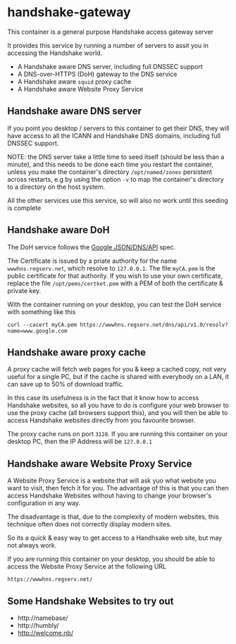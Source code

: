# handshake-gateway

This container is a general purpose Handshake access gateway server

It provides this service by running a number of servers to assit you in accessing the Handshake world.

- A Handshake aware DNS server, including full DNSSEC support
- A DNS-over-HTTPS (DoH) gateway to the DNS service
- A Handshake aware `squid` proxy cache
- A Handshake aware Website Proxy Service

## Handshake aware DNS server

If you point you desktop / servers to this container to get their DNS, they will have access to all the ICANN
and Handshake DNS domains, including full DNSSEC support. 

NOTE: the DNS server take a little time to seed itself (should be less than a minute), and this needs to be
done each time you restart the container, unless you make the container's directory `/opt/named/zones` persistent
across restarts, e.g by using the option `-v` to map the container's directory to a directory on the host system.

All the other services use this service, so will also no work until this seeding is complete


## Handshake aware DoH

The DoH service follows the [Google JSON/DNS/API](https://developers.google.com/speed/public-dns/docs/doh/json) spec.

The Certificate is issued by a priate authority for the name `wwwhns.regserv.net`, which resolve to `127.0.0.1`. The file `myCA.pem`
is the public certificate for that authority. If you wish to use your own certificate, replace the file `/opt/pems/certket.pem`
with a PEM of both the certificate & private key.

With the container running on your desktop, you can test the DoH service with something like this

    curl --cacert myCA.pem https://wwwhns.regserv.net/dns/api/v1.0/resolv?name=www.google.com


## Handshake aware proxy cache

A proxy cache will fetch web pages for you & keep a cached copy, not very useful for a single PC, but if the cache is shared with
everybody on a LAN, it can save up to 50% of download traffic.

In this case its usefulness is in the fact that it know how to access Handshake websites, so all you have to do is configure your web
browser to use the proxy cache (all browsers support this), and you will then be able to access Handshake websites directly from
you favourite browser.

The proxy cache runs on port `3128`. If you are running this container on your desktop PC, then the IP Address will be `127.0.0.1`


## Handshake aware Website Proxy Service

A Website Proxy Service is a website that will ask yuo what website you want to visit, then fetch it for you. The advantage of this
is that you can then access Handshake Websites without having to change your browser's configuration in any way.

The disadvantage is that, due to the complexity of modern websites, this technique often does not correctly display modern sites.

So its a quick & easy way to get access to a Handhsake web site, but may not always work.

If you are running this container on your desktop, you should be able to access the Website Proxy Service at the following URL

	https://wwwhns.regserv.net/


## Some Handshake Websites to try out

- http://namebase/
- http://humbly/
- http://welcome.nb/
